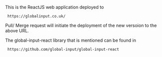 This is the ReactJS web application deployed to 

     https://globalinput.co.uk/
     
Pull/ Merge request will initiate the deployment of the new versoion to the above URL.

The global-input-react library that is mentioned can be found in 

     https://github.com/global-input/global-input-react

     

